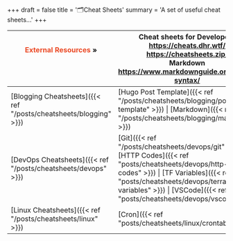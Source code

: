 +++
draft = false
title = '🗂️Cheat Sheets'
summary = 'A set of useful cheat sheets...'
+++

| <font color=#EB4925>External Resources</font> »<br><br /><br />   | **Cheat sheets for Developers**<br>https://cheats.dhr.wtf/<br>https://cheatsheets.zip/<br>**Markdown**<br>https://www.markdownguide.org/basic-syntax/                                                                                                                 |
| ----------------------------------------------------------------- | --------------------------------------------------------------------------------------------------------------------------------------------------------------------------------------------------------------------------------------------------------------------- |
| [Blogging Cheatsheets]({{< ref "/posts/cheatsheets/blogging" >}}) | [Hugo Post Template]({{< ref "/posts/cheatsheets/blogging/post-template" >}}) \| [Markdown]({{< ref "/posts/cheatsheets/blogging/markdown" >}})<br>                                                                                                                   |
| [DevOps Cheatsheets]({{< ref "/posts/cheatsheets/devops" >}})     | [Git]({{< ref "/posts/cheatsheets/devops/git" >}}) \| [HTTP Codes]({{< ref "posts/cheatsheets/devops/http-status-codes" >}}) \| [TF Variables]({{< ref "posts/cheatsheets/devops/terraform-variables" >}}) \| [VSCode]({{< ref "posts/cheatsheets/devops/vscode" >}}) |
| [Linux Cheatsheets]({{< ref "/posts/cheatsheets/linux" >}})       | [Cron]({{< ref "posts/cheatsheets/linux/crontab" >}})                                                                                                                                                                                                                 |
